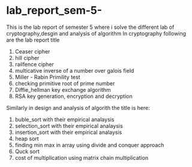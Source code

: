 # lab_report_sem-5-
This is the lab report of semester 5 where i solve the different lab of cryptography,desgin and analysis of algorithm 
In cryptography following are the lab report title 
1. Ceaser cipher
2. hill cipher
3. railfence cipher
4. multicative inverse of a number over galois field
5. Miller - Rabin Primility test
6. checking primitive root of prime number
7. Diffie_hellman key exchange algorithm
8. RSA key generation, encryption and decryption


Similarly in design and analysis of algorith the title is here:
1. buble_sort with their empirical analaysis
2. selection_sort with their empirical analaysis
3. insertion_sort with their empirical analaysis
4. heap sort
5. finding min max in array using divide and conquer approach
6. Quck sort
7. cost of multiplication using matrix chain multiplication
